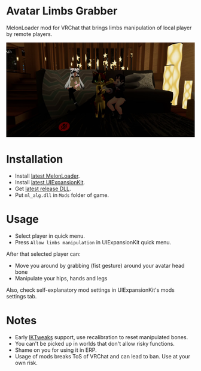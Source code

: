 # Avatar Limbs Grabber
MelonLoader mod for VRChat that brings limbs manipulation of local player by remote players.

[![](.github/img_01.png)](https://youtu.be/WQg-V6a3Q1Q)

# Installation
* Install [latest MelonLoader](https://github.com/LavaGang/MelonLoader).
* Install [latest UIExpansionKit](https://github.com/knah/VRCMods).
* Get [latest release DLL](../../../releases/latest).
* Put `ml_alg.dll` in `Mods` folder of game.

# Usage
* Select player in quick menu.
* Press `Allow limbs manipulation` in UIExpansionKit quick menu.

After that selected player can:
* Move you around by grabbing (fist gesture) around your avatar head bone
* Manipulate your hips, hands and legs

Also, check self-explanatory mod settings in UIExpansionKit's mods settings tab.

# Notes
* Early [IKTweaks](https://github.com/knah/VRCMods) support, use recalibration to reset manipulated bones.
* You can't be picked up in worlds that don't allow risky functions.
* Shame on you for using it in ERP.
* Usage of mods breaks ToS of VRChat and can lead to ban. Use at your own risk.
